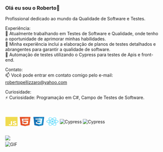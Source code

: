 ### Olá eu sou o Roberto👋

Profissional dedicado ao mundo da Qualidade de Software e Testes.

Experiência:<br>
🌱 Atualmente trabalhando em Testes de Software e Qualidade, onde tenho a oportunidade de aprimorar minhas habilidades.<br>
🤔 Minha experiência inclui a elaboração de planos de testes detalhados e abrangentes para garantir a qualidade de software.<br>
🤖 Automação de testes utilizando o Cypress para testes de Apis e front-end.<br>

Contato:<br>
📫 Você pode entrar em contato comigo pelo e-mail: robertopellizzaro@yahoo.com

Curiosidade:<br>
⚡ Curiosidade: Programação em C#, Campo de Testes de Software.<br><br>

<div style="display: inline_block"><br>
  <img align="center" alt="Rafa-Js" height="30" width="40" src="https://raw.githubusercontent.com/devicons/devicon/master/icons/javascript/javascript-plain.svg">
  <img align="center" alt="HTML"  height="30" width="40" src="https://raw.githubusercontent.com/devicons/devicon/master/icons/html5/html5-original.svg">
  <img align="center" alt="CSS"   height="30" width="40" src="https://raw.githubusercontent.com/devicons/devicon/master/icons/css3/css3-original.svg">
  <img align="center" alt="React" height="30" width="40" src="https://raw.githubusercontent.com/devicons/devicon/master/icons/react/react-original.svg">
  <img align="center" alt="Cypress" height="30" width="30" src="https://static-00.iconduck.com/assets.00/cypress-icon-512x511-29zvfts6.png">
  <img align="center" alt="Cypress" height="50" width="50" src="https://gifs.eco.br/wp-content/uploads/2022/08/gifs-com-fundo-transparente-4.gif">
</div>

  ##
 
<div> 
  <a href="https://www.linkedin.com/in/roberto-pellizzaro-20b31125b" target="_blank"><img src="https://img.shields.io/badge/-LinkedIn-%230077B5?style=for-the-badge&logo=linkedin&logoColor=white" target="_blank"></a>  
  
</div>

<img align="center" alt="GIF" height="300" width="300" src="https://gifs.eco.br/wp-content/uploads/2022/08/gifs-com-fundo-transparente-4.gif">
